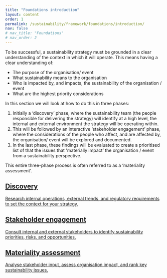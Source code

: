```yaml
---
title: "Foundations introduction"
layout: content
order: 1
permalink: /sustainability/framework/foundations/introduction/
nav: false
# nav_title: "Foundations"
# nav_order: 2
---
```


To be successful, a sustainability strategy must be grounded in a clear understanding of the context in which it will operate.  This means having a clear understanding of:
-	The purpose of the organisation/ event
-	What sustainability means to the organisation
-	Who is impacted by, and impacts, the sustainability of the organisation / event
-	What are the highest priority considerations

In this section we will look at how to do this in three phases:
1. Initially a ‘discovery’ phase, where the sustainability team (the people responsible for delivering the strategy) will identify at a high level, the internal and external environment the strategy will be operating within.  
2. This will be followed by an interactive ‘stakeholder engagement’ phase, where the considerations of the people who affect, and are affected by, the organisation/ event will be explored and documented.  
3. In the last phase, these findings will be evaluated to create a prioritised list of that the issues that 'materially impact’ the organisation / event from a sustainability perspective.  

This entire three-phase process is often referred to as a ‘materiality assessment’. 

<section class="phase-blocks outlined green">
  <a href="/sustainability/foundations/discovery/" class="phase-block">
    <h2>Discovery</h2>
    <p>Research internal operations, external trends, and regulatory requirements to set the context for your strategy.</p>
  </a>
  <a href="/sustainability/foundations/stakeholderEngagement/" class="phase-block">
    <h2>Stakeholder engagement</h2>
    <p>Consult internal and external stakeholders to identify sustainability priorities, risks, and opportunities.</p>
  </a>
  <a href="/sustainability/foundations/materialityAssessment/" class="phase-block">
    <h2>Materiality assessment</h2>
    <p>Analyse stakeholder input, assess organisation impact, and rank key sustainability issues.</p>
  </a>
</section>